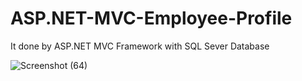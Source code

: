 # ASP.NET-MVC-Employee-Profile
It done by ASP.NET MVC Framework with SQL Sever Database

![Screenshot (64)](https://github.com/Anbudhilip/ASP.NET-MVC-Employee-Profile/assets/130974413/df1d1f35-43a9-4f4b-995b-a551e0878fbf)
